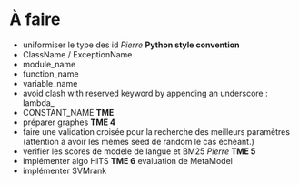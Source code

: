 # À faire

* uniformiser le type des id _Pierre_
__Python style convention__
* ClassName / ExceptionName
* module_name
* function_name
* variable_name
* avoid clash with reserved keyword by appending an underscore : lambda_
* CONSTANT_NAME
__TME__
* préparer graphes
__TME 4__
* faire une validation croisée pour la recherche des meilleurs paramètres (attention à avoir les mêmes seed de random le cas échéant.)
* verifier les scores de modele de langue et BM25 _Pierre_
__TME 5__
* implémenter algo HITS
__TME 6__
evaluation de MetaModel
* implémenter SVMrank
